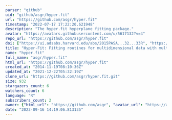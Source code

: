 ```yaml
---
parser: "github"
uid: "github/asgr/hyper.fit"
url: "https://github.com/asgr/hyper.fit"
timestamp: "2022-07-17 17:22:20.621948"
description: "The hyper.fit hyperplane fitting package."
avatar: "https://avatars.githubusercontent.com/u/5617132?v=4"
repo_url: "https://github.com/asgr/hyper.fit"
doi: ["https://ui.adsabs.harvard.edu/abs/2015PASA...32...33R", "https://ui.adsabs.harvard.edu/abs/2016ascl.soft01002R/abstract"]
title: "Hyper-Fit: Fitting routines for multidimensional data with multivariate Gaussian uncertainties"
name: "hyper.fit"
full_name: "asgr/hyper.fit"
html_url: "https://github.com/asgr/hyper.fit"
created_at: "2014-11-19T08:10:36Z"
updated_at: "2021-12-22T05:32:19Z"
clone_url: "https://github.com/asgr/hyper.fit.git"
size: 932
stargazers_count: 6
watchers_count: 6
language: "R"
subscribers_count: 2
owner: {"html_url": "https://github.com/asgr", "avatar_url": "https://avatars.githubusercontent.com/u/5617132?v=4", "login": "asgr", "type": "User"}
date: "2023-09-16 14:19:06.813135"
---
```

